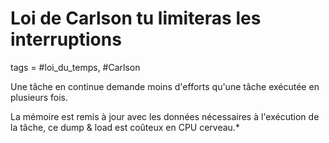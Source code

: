 # Loi de Carlson tu limiteras les interruptions
tags = #loi_du_temps, #Carlson

Une tâche en continue demande moins d'efforts qu'une tâche exécutée en plusieurs fois.

La mémoire est remis à jour avec les données nécessaires à l'exécution de la tâche, ce dump & load est coûteux en CPU cerveau.*